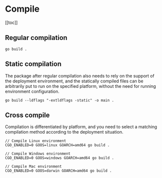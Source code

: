 # Compile

[[toc]]

## Regular compilation

```
go build .
```

## Static compilation

The package after regular compilation also needs to rely on the support of the deployment environment, and the statically compiled files can be arbitrarily put to run on the specified platform, without the need for running environment configuration.
```
go build --ldflags "-extldflags -static" -o main .
```

## Cross compile

Compilation is differentiated by platform, and you need to select a matching compilation method according to the deployment situation.
```
// Compile Linux environment
CGO_ENABLED=0 GOOS=linux GOARCH=amd64 go build .

// Compile Windows environment
CGO_ENABLED=0 GOOS=windows GOARCH=amd64 go build .

// Compile Mac environment
CGO_ENABLED=0 GOOS=darwin GOARCH=amd64 go build .
```
